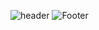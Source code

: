 ![header](https://capsule-render.vercel.app/api?type=egg&color=auto&height=50&section=header&text='BrandonJE'&fontSize=24)
![Footer](https://capsule-render.vercel.app/api?type=waving&color=auto&height=200&section=footer)
